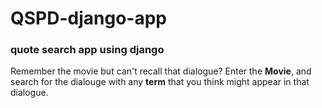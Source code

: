 # QSPD-django-app
### quote search app using django

Remember the movie but can't recall that dialogue? 
Enter the **Movie**, and search for the dialouge with any **term** that you think might appear in that dialogue.


